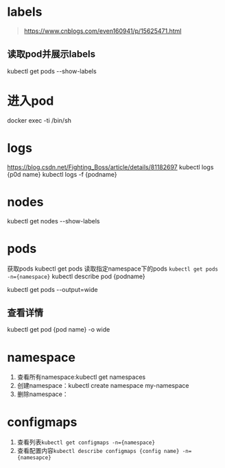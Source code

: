 # labels
> https://www.cnblogs.com/even160941/p/15625471.html
## 读取pod并展示labels
 kubectl get pods --show-labels 
# 进入pod
docker exec -ti  <your-container-name>   /bin/sh
# logs
https://blog.csdn.net/Fighting_Boss/article/details/81182697
kubectl logs {p0d name}
kubectl logs -f {podname}
# nodes
kubectl get nodes --show-labels

# pods
获取pods kubectl get pods
读取指定namespace下的pods `kubectl get pods -n={namespace}`
kubectl describe pod {podname}

kubectl get pods --output=wide
## 查看详情
kubectl get pod {pod name} -o wide
# namespace
1. 查看所有namespace:kubectl get namespaces 
2. 创建namespace：kubectl create namespace my-namespace
3. 删除namespace：
# configmaps
1. 查看列表`kubectl get configmaps -n={namespace}`
2. 查看配置内容`kubectl describe configmaps {config name} -n={namesapce}`